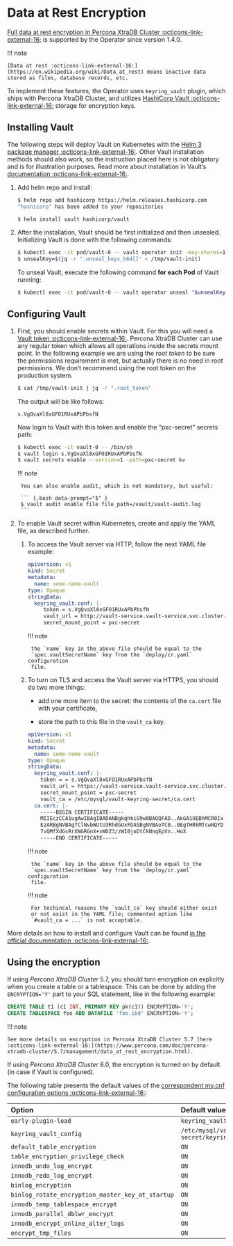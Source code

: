 # Data at Rest Encryption

[Full data at rest encryption in Percona XtraDB Cluster :octicons-link-external-16:](https://docs.percona.com/percona-xtradb-cluster/LATEST/data-at-rest-encryption.html) is supported by the Operator since version 1.4.0.

!!! note

    [Data at rest :octicons-link-external-16:](https://en.wikipedia.org/wiki/Data_at_rest) means inactive data stored as files, database records, etc.

To implement these features, the Operator uses `keyring_vault` plugin,
which ships with Percona XtraDB Cluster, and utilizes [HashiCorp Vault :octicons-link-external-16:](https://www.vaultproject.io/) storage for encryption keys.

## Installing Vault

The following steps will deploy Vault on Kubernetes with the [Helm 3 package manager :octicons-link-external-16:](https://helm.sh/). Other Vault installation methods should also work, so the instruction placed here is not obligatory and is for illustration purposes. Read more about installation in Vault’s [documentation :octicons-link-external-16:](https://www.vaultproject.io/docs/platform/k8s).


1. Add helm repo and install:

    ``` {.bash data-prompt="$" }
    $ helm repo add hashicorp https://helm.releases.hashicorp.com
    "hashicorp" has been added to your repositories

    $ helm install vault hashicorp/vault
    ```

2. After the installation, Vault should be first initialized and then unsealed.
    Initializing Vault is done with the following commands:

    ``` {.bash data-prompt="$" }
    $ kubectl exec -it pod/vault-0 -- vault operator init -key-shares=1 -key-threshold=1 -format=json > /tmp/vault-init
    $ unsealKey=$(jq -r ".unseal_keys_b64[]" < /tmp/vault-init)
    ```

    To unseal Vault, execute the following command **for each Pod** of Vault
    running:

    ``` {.bash data-prompt="$" }
    $ kubectl exec -it pod/vault-0 -- vault operator unseal "$unsealKey"
    ```

## Configuring Vault

1. First, you should enable secrets within Vault. For this you will need a [Vault token :octicons-link-external-16:](https://www.vaultproject.io/docs/concepts/tokens).
    Percona XtraDB Cluster can use any regular token which allows all operations
    inside the secrets mount point. In the following example we are using the
    *root token* to be sure the permissions requirement is met, but actually
    there is no need in root permissions. We don’t recommend using the root token
    on the production system.

    ``` {.bash data-prompt="$" }
    $ cat /tmp/vault-init | jq -r ".root_token"
    ```

    The output will be like follows:

    ``` {.text .no-copy}
    s.VgQvaXl8xGFO1RUxAPbPbsfN
    ```

    Now login to Vault with this token and enable the “pxc-secret” secrets path:

    ``` {.bash data-prompt="$" }
    $ kubectl exec -it vault-0 -- /bin/sh
    $ vault login s.VgQvaXl8xGFO1RUxAPbPbsfN
    $ vault secrets enable --version=1 -path=pxc-secret kv
    ```

    !!! note

        You can also enable audit, which is not mandatory, but useful:

        ``` {.bash data-prompt="$" }
        $ vault audit enable file file_path=/vault/vault-audit.log
        ```


2. To enable Vault secret within Kubernetes, create and apply the YAML file,
    as described further.

    1. To access the Vault server via HTTP, follow the next YAML file example:

        ```yaml
        apiVersion: v1
        kind: Secret
        metadata:
          name: some-name-vault
        type: Opaque
        stringData:
          keyring_vault.conf: |-
             token = s.VgQvaXl8xGFO1RUxAPbPbsfN
             vault_url = http://vault-service.vault-service.svc.cluster.local:8200
             secret_mount_point = pxc-secret
        ```

        !!! note

            the `name` key in the above file should be equal to the
            `spec.vaultSecretName` key from the `deploy/cr.yaml` configuration
            file.

    2. To turn on TLS and access the Vault server via HTTPS, you should do two more things:

        * add one more item to the secret: the contents of the `ca.cert` file
            with your certificate,

        * store the path to this file in the `vault_ca` key.

        ```yaml
        apiVersion: v1
        kind: Secret
        metadata:
          name: some-name-vault
        type: Opaque
        stringData:
          keyring_vault.conf: |-
            token = = s.VgQvaXl8xGFO1RUxAPbPbsfN
            vault_url = https://vault-service.vault-service.svc.cluster.local:8200
            secret_mount_point = pxc-secret
            vault_ca = /etc/mysql/vault-keyring-secret/ca.cert
          ca.cert: |-
            -----BEGIN CERTIFICATE-----
            MIIEczCCA1ugAwIBAgIBADANBgkqhkiG9w0BAQQFAD..AkGA1UEBhMCR0Ix
            EzARBgNVBAgTClNvbWUtU3RhdGUxFDASBgNVBAoTC0..0EgTHRkMTcwNQYD
            7vQMfXdGsRrXNGRGnX+vWDZ3/zWI0joDtCkNnqEpVn..HoX
            -----END CERTIFICATE-----
        ```

        !!! note

            the `name` key in the above file should be equal to the
            `spec.vaultSecretName` key from the `deploy/cr.yaml` configuration
            file.

        !!! note

            For techincal reasons the `vault_ca` key should either exist
            or not exist in the YAML file; commented option like
            `#vault_ca = ...` is not acceptable.

More details on how to install and configure Vault can be found [in the official documentation :octicons-link-external-16:](https://learn.hashicorp.com/vault?track=getting-started-k8s#getting-started-k8s).

## Using the encryption

If using *Percona XtraDB Cluster* 5.7, you should turn encryption on explicitly
when you create a table or a tablespace. This can be done by adding the
`ENCRYPTION='Y'` part to your SQL statement, like in the following example:

```sql
CREATE TABLE t1 (c1 INT, PRIMARY KEY pk(c1)) ENCRYPTION='Y';
CREATE TABLESPACE foo ADD DATAFILE 'foo.ibd' ENCRYPTION='Y';
```

!!! note

    See more details on encryption in Percona XtraDB Cluster 5.7 [here :octicons-link-external-16:](https://www.percona.com/doc/percona-xtradb-cluster/5.7/management/data_at_rest_encryption.html).

If using *Percona XtraDB Cluster* 8.0, the encryption is turned on by default
(in case if Vault is configured).

The following table presents the default values of the [correspondent my.cnf
configuration options :octicons-link-external-16:](https://www.percona.com/doc/percona-server/LATEST/security/data-at-rest-encryption.html):

| Option                             | Default value                                        |
|:-----------------------------------|:-----------------------------------------------------|
| `early-plugin-load`                | `keyring_vault.so`                                   |
| `keyring_vault_config`             | `/etc/mysql/vault-keyring-secret/keyring_vault.conf` |
| `default_table_encryption`         | `ON`                                                 |
| `table_encryption_privilege_check` | `ON`                                                 |
| `innodb_undo_log_encrypt`          | `ON`                                                 |
| `innodb_redo_log_encrypt`          | `ON`                                                 |
| `binlog_encryption`                | `ON`                                                 |
| `binlog_rotate_encryption_master_key_at_startup` | `ON`                                   |
| `innodb_temp_tablespace_encrypt`   | `ON`                                                 |
| `innodb_parallel_dblwr_encrypt`    | `ON`                                                 |
| `innodb_encrypt_online_alter_logs` | `ON`                                                 |
| `encrypt_tmp_files`                | `ON`                                                 |
